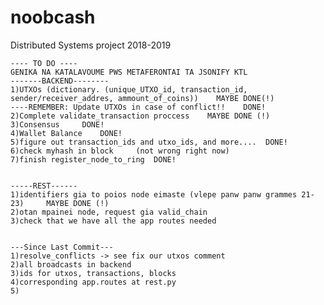 # noobcash
Distributed Systems project 2018-2019

	---- TO DO ----
	GENIKA NA KATALAVOUME PWS METAFERONTAI TA JSONIFY KTL
	-------BACKEND--------
	1)UTXOs (dictionary. (unique_UTXO_id, transaction_id, sender/receiver_addres, ammount_of_coins))	MAYBE DONE(!)
	----REMEMBER: Update UTXOs in case of conflict!!	DONE!
	2)Complete validate_transaction proccess	MAYBE DONE (!)
	3)Consensus		DONE!
	4)Wallet Balance	DONE!
	5)figure out transaction_ids and utxo_ids, and more....  DONE!
	6)check myhash in block 	(not wrong right now)
	7)finish register_node_to_ring	DONE!


	-----REST------
	1)identifiers gia to poios node eimaste (vlepe panw panw grammes 21-23) 	MAYBE DONE (!)
	2)otan mpainei node, request gia valid_chain
	3)check that we have all the app routes needed


	---Since Last Commit---
	1)resolve_conflicts -> see fix our utxos comment
	2)all broadcasts in backend
	3)ids for utxos, transactions, blocks
	4)corresponding app.routes at rest.py
	5)